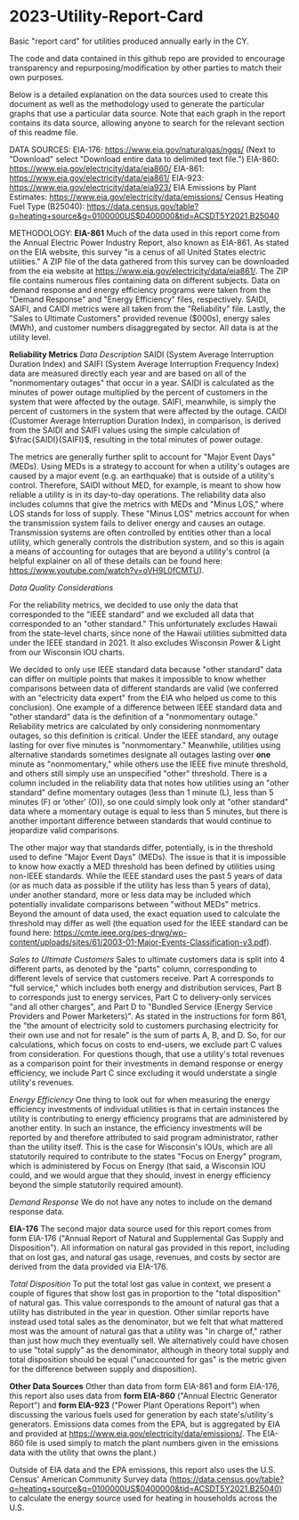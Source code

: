 # 2023-Utility-Report-Card
Basic "report card" for utilities produced annually early in the CY. 

The code and data contained in this github repo are provided to encourage transparency and repurposing/modification by other parties to match their own purposes. 

Below is a detailed explanation on the data sources used to create this document as well as the methodology used to generate the particular graphs that use a particular data source. Note that each graph in the report contains its data source, allowing anyone to search for the relevant section of this readme file. 

DATA SOURCES:
EIA-176: https://www.eia.gov/naturalgas/ngqs/ (Next to "Download" select "Download entire data to delimited text file.")
EIA-860: https://www.eia.gov/electricity/data/eia860/
EIA-861: https://www.eia.gov/electricity/data/eia861/
EIA-923: https://www.eia.gov/electricity/data/eia923/
EIA Emissions by Plant Estimates: https://www.eia.gov/electricity/data/emissions/
Census Heating Fuel Type (B25040): https://data.census.gov/table?q=heating+source&g=0100000US$0400000&tid=ACSDT5Y2021.B25040

METHODOLOGY:
**EIA-861**
Much of the data used in this report come from the Annual Electric Power Industry Report, also known as EIA-861. As stated on the EIA website, this survey "is a cenus of all United States electric utilities." A ZIP file of the data gathered from this survey can be downloaded from the eia website at https://www.eia.gov/electricity/data/eia861/. The ZIP file contains numerous files containing data on different subjects. Data on demand response and energy efficiency programs were taken from the "Demand Response" and "Energy Efficiency" files, respectively. SAIDI, SAIFI, and CAIDI metrics were all taken from the "Reliability" file.  Lastly, the "Sales to Ultimate Customers" provided revenue ($000s), energy sales (MWh), and customer numbers disaggregated by sector. All data is at the utility level.

**Reliability Metrics**
*Data Description*
SAIDI (System Average Interruption Duration Index) and SAIFI (System Average Interruption Frequency Index) data are measured directly each year and are based on all of the "nonmomentary outages" that occur in a year. SAIDI is calculated as the minutes of power outage multiplied by the percent of customers in the system that were affected by the outage. SAIFI, meanwhile, is simply the percent of customers in the system that were affected by the outage. CAIDI (Customer Average Interruption Duration Index), in comparison, is derived from the SAIDI and SAIFI values using the simple calculation of $\frac{SAIDI}{SAIFI}$, resulting in the total minutes of power outage. 

The metrics are generally further split to account for "Major Event Days" (MEDs). Using MEDs is a strategy to account for when a utility's outages are caused by a major event (e.g. an earthquake) that is outside of a utility's control. Therefore, SAIDI without MED, for example, is meant to show how reliable a utility is in its day-to-day operations. The reliability data also includes columns that give the metrics with MEDs and "Minus LOS," where LOS stands for loss of supply. These "Minus LOS" metrics account for when the transmission system fails to deliver energy and causes an outage. Transmission systems are often controlled by entities other than a local utility, which generally controls the distribution system, and so this is again a means of accounting for outages that are beyond a utility's control (a helpful explainer on all of these details can be found here: https://www.youtube.com/watch?v=oVH9L0fCMTU).

*Data Quality Considerations*

For the reliability metrics, we decided to use only the data that corresponded to the "IEEE standard" and we excluded all data that corresponded to an "other standard." This unfortunately excludes Hawaii from the state-level charts, since none of the Hawaii utilities submitted data under the IEEE standard in 2021. It also excludes Wisconsin Power & Light from our Wisconsin IOU charts. 

We decided to only use IEEE standard data because "other standard" data can differ on multiple points that makes it impossible to know whether comparisons between data of different standards are valid (we conferred with an "electricity data expert" from the EIA who helped us come to this conclusion). One example of a difference between IEEE standard data and "other standard" data is the definition of a "nonmomentary outage." Reliability metrics are calculated by only considering nonmomentary outages, so this definition is critical. Under the IEEE standard, any outage lasting for over five minutes is "nonmomentary." Meanwhile, utilities using alternative standards sometimes designate all outages lasting over **one** minute as "nonmomentary," while others use the IEEE five minute threshold, and others still simply use an unspecified "other" threshold. There is a column included in the reliability data that notes how utilities using an "other standard" define momentary outages (less than 1 minute (L), less than 5 minutes (F) or ‘other’ (O)), so one could simply look only at "other standard" data where a momentary outage is equal to less than 5 minutes, but there is another important difference between standards that would continue to jeopardize valid comparisons. 

The other major way that standards differ, potentially, is in the threshold used to define "Major Event Days" (MEDs). The issue is that it is impossible to know how exactly a MED threshold has been defined by utilities using non-IEEE standards. While the IEEE standard uses the past 5 years of data (or as much data as possible if the utility has less than 5 years of data), under another standard, more or less data may be included which potentially invalidate comparisons between "without MEDs" metrics. Beyond the amount of data used, the exact equation used to calculate the threshold may differ as well (the equation used for the IEEE standard can be found here: https://cmte.ieee.org/pes-drwg/wp-content/uploads/sites/61/2003-01-Major-Events-Classification-v3.pdf).

*Sales to Ultimate Customers*
Sales to ultimate customers data is split into 4 different parts, as denoted by the "parts" column, corresponding to different levels of service that customers receive. Part A corresponds to "full service," which includes both energy and distribution services, Part B to corresponds just to energy services, Part C to delivery-only services "and all other charges", and Part D to "Bundled Service (Energy Service Providers and Power Marketers)". As stated in the instructions for form 861, the "the amount of electricity sold to customers purchasing electricity for their own use and not for resale" is the sum of parts A, B, and D. So, for our calculations, which focus on costs to end-users, we exclude part C values from consideration. For questions though, that use a utility's total revenues as a comparison point for their investments in demand response or energy efficiency, we include Part C since excluding it would understate a single utility's revenues. 

*Energy Efficiency*
One thing to look out for when measuring the energy efficiency investments of individual utilities is that in certain instances the utility is contributing to energy efficiency programs that are administered by another entity. In such an instance, the efficiency investments will be reported by and therefore attributed to said program administrator, rather than the utility itself. This is the case for Wisconsin's IOUs, which are all statutorily required to contribute to the states "Focus on Energy" program, which is administered by Focus on Energy (that said, a Wisconsin IOU could, and we would argue that they should, invest in energy efficiency beyond the simple statutorily required amount).

*Demand Response*
We do not have any notes to include on the demand response data.

**EIA-176**
The second major data source used for this report comes from form EIA-176 ("Annual Report of Natural and Supplemental Gas Supply and Disposition"). All information on natural gas provided in this report, including that on lost gas, and natural gas usage, revenues, and costs by sector are derived from the data provided via EIA-176. 

*Total Disposition*
To put the total lost gas value in context, we present a couple of figures that show lost gas in proportion to the "total disposition" of natural gas. This value corresponds to the amount of natural gas that a utility has distributed in the year in question. Other similar reports have instead used total sales as the denominator, but we felt that what mattered most was the amount of natural gas that a utility was "in charge of," rather than just how much they eventually sell. We alternatively could have chosen to use "total supply" as the denominator, although in theory total supply and total disposition should be equal ("unaccounted for gas" is the metric given for the difference between supply and disposition). 

**Other Data Sources**
Other than data from form EIA-861 and form EIA-176, this report also uses data from **form EIA-860** ("Annual Electric Generator Report") and **form EIA-923** ("Power Plant Operations Report") when discussing the various fuels used for generation by each state's/utility's generators. Emissions data comes from the EPA, but is aggregated by EIA and provided at https://www.eia.gov/electricity/data/emissions/. The EIA-860 file is used simply to match the plant numbers given in the emissions data with the utility that owns the plant.)

Outside of EIA data and the EPA emissions, this report also uses the U.S. Census' American Community Survey data (https://data.census.gov/table?q=heating+source&g=0100000US$0400000&tid=ACSDT5Y2021.B25040) to calculate the energy source used for heating in households across the U.S. 
